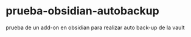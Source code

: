 # prueba-obsidian-autobackup
prueba de un add-on en obsidian para realizar auto back-up de la vault
